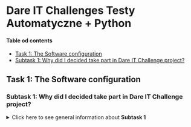 # Dare IT Challenges Testy Automatyczne + Python

#### Table od contents
* [Task 1: The Software configuration](#task-1-the-software-configuration)
* [Subtask 1: Why did I decided take part in Dare IT Challenge project?](#subtask-1-why-did-i-decided-take-part-in-dare-it-challenge-project)

## Task 1: The Software configuration
### Subtask 1: Why did I decided take part in Dare IT Challenge project?
<details>
<summary>Click here to see general information about <b>Subtask 1</b></summary>
At the beginning of 2023, I decided to change the industry. The choice fell on a software tester. I started self-study, got the <b>ISTQB certificate</b> and participated in several testing congresses (for example <b>Test:Fest</b>). I really feel like doing this and it's my objective for this year. A few months ago I took part in the <b>Manual Tester Challenge</b> project. I decided that the course was very valuable and taking into account the situation on the testing job market, I decided that participation in the Introduction to Automated Testing + Python Challenge would be a good step. I hope that I will learn new things, broaden my horizons, gain experience necessary to apply for my first job as a software tester.
</details>

